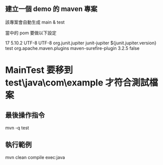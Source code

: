 ## 建立一個 demo 的 maven 專案
該專案會自動生成 main & test

當中的 pom 要做以下設定

<properties>
    <maven.compiler.release>17</maven.compiler.release>
    <junit.jupiter.version>5.10.2</junit.jupiter.version>
    <project.build.sourceEncoding>UTF-8</project.build.sourceEncoding>
    <project.reporting.outputEncoding>UTF-8</project.reporting.outputEncoding>
</properties>

<dependencies>
    <!-- JUnit 5：測試用 -->
    <dependency>
        <groupId>org.junit.jupiter</groupId>
        <artifactId>junit-jupiter</artifactId>
        <version>${junit.jupiter.version}</version>
        <scope>test</scope>
    </dependency>
</dependencies>

<build>
    <plugins>
        <!-- Surefire 3.x 會自動啟用 JUnit Platform -->
        <plugin>
            <groupId>org.apache.maven.plugins</groupId>
            <artifactId>maven-surefire-plugin</artifactId>
            <version>3.2.5</version>
            <configuration>
                <useModulePath>false</useModulePath>
            </configuration>
        </plugin>
    </plugins>
</build>


# MainTest 要移到 test\java\com\example 才符合測試檔案

## 最後操作指令 
mvn -q test

## 執行範例
mvn clean compile exec:java

